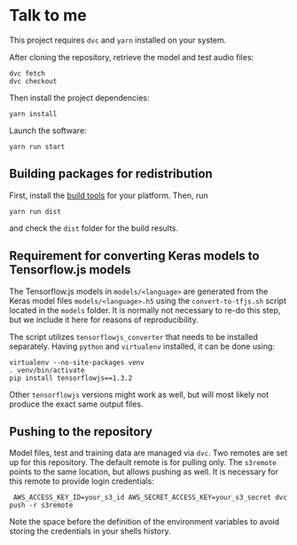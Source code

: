 # Talk to me

This project requires `dvc` and `yarn` installed on your system.

After cloning the repository, retrieve the model and test audio files:
```
dvc fetch
dvc checkout
```

Then install the project dependencies:
```
yarn install
```

Launch the software:
```
yarn run start
```

## Building packages for redistribution

First, install the [build tools](https://www.electron.build/multi-platform-build) for your platform. Then, run
```
yarn run dist
```
and check the `dist` folder for the build results.

## Requirement for converting Keras models to Tensorflow.js models

The Tensorflow.js models in `models/<language>`  are generated from the Keras model files `models/<language>.h5` using
the `convert-to-tfjs.sh` script located in the `models` folder. It is normally not necessary to re-do this step, but we
include it here for reasons of reproducibility.
 
The script utilizes `tensorflowjs_converter` that needs to be installed separately.
Having `python` and `virtualenv` installed, it can be done using:
```
virtualenv --no-site-packages venv
. venv/bin/activate
pip install tensorflowjs==1.3.2
```
Other `tensorflowjs` versions might work as well, but will most likely not produce the exact same output files.

## Pushing to the repository

Model files, test and training data are managed via `dvc`. Two remotes are set up for this repository.
The default remote is for pulling only. The `s3remote` points to the same location, but allows pushing as well.
It is necessary for this remote to provide login credentials:
```
 AWS_ACCESS_KEY_ID=your_s3_id AWS_SECRET_ACCESS_KEY=your_s3_secret dvc push -r s3remote
```
Note the space before the definition of the environment variables to avoid storing the credentials in your shells history.
